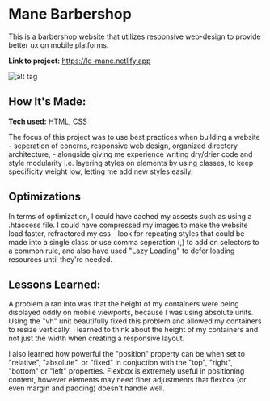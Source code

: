 # Mane Barbershop
This is a barbershop website that utilizes responsive web-design to provide better ux on mobile platforms.

**Link to project:** https://ld-mane.netlify.app

![alt tag](https://i.imgur.com/N495YW8.png)

## How It's Made:

**Tech used:** HTML, CSS

The focus of this project was to use best practices when building a website - seperation of conerns, responsive web design, organized directory architecture, - alongside giving me experience writing dry/drier code and style modularity i.e. layering styles on elements by using classes, to keep specificity weight low, letting me add new styles easily.

## Optimizations

In terms of optimization, I could have cached my assests such as using a .htaccess file. I could have compressed my images to make the website load faster, 
refractored my css - look for repeating styles that could be made into a single class or use comma seperation (,) to add on selectors to a common rule, and also have used "Lazy Loading" to defer loading resources until they're needed.

## Lessons Learned:

A problem a ran into was that the height of my containers were being displayed oddly on mobile viewports, because I was using absolute units. Using the "vh" unit beautifully fixed this problem and allowed my containers to resize vertically. I learned to think about the height of my containers and not just the width when creating a responsive layout. 

I also learned how powerful the "position" property can be when set to "relative", "absolute", or "fixed" in conjuction with the "top", "right", "bottom" or "left" properties. Flexbox is extremely useful in positioning content, however elements may need finer adjustments that flexbox (or even margin and padding) doesn't handle well. 

